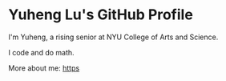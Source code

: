 # Yuheng Lu's GitHub Profile

I'm Yuheng, a rising senior at NYU College of Arts and Science.

I code and do math.

More about me: [https](https://yuheng-lu.github.io/)
